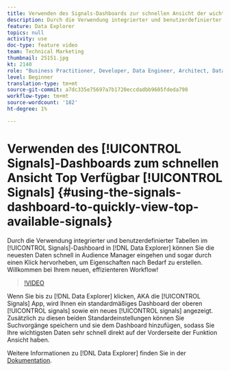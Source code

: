 ```yaml
---
title: Verwenden des Signals-Dashboards zur schnellen Ansicht der wichtigsten verfügbaren Signale
description: Durch die Verwendung integrierter und benutzerdefinierter Tabellen im Signal-Dashboard in Data Explorer können Sie die neuesten Daten schnell in Audience Manager eingehen und sogar durchklicken, um Eigenschaften nach Bedarf zu erstellen. Willkommen bei Ihrem neuen, effizienteren Workflow!
feature: Data Explorer
topics: null
activity: use
doc-type: feature video
team: Technical Marketing
thumbnail: 25151.jpg
kt: 2140
role: "Business Practitioner, Developer, Data Engineer, Architect, Data Architect, Administrator, Leader"
level: Beginner
translation-type: tm+mt
source-git-commit: a7dc335e75697a7b1720eccdadbb9605fdeda798
workflow-type: tm+mt
source-wordcount: '182'
ht-degree: 1%

---
```



# Verwenden des [!UICONTROL Signals]-Dashboards zum schnellen Ansicht Top Verfügbar [!UICONTROL Signals] {#using-the-signals-dashboard-to-quickly-view-top-available-signals}

Durch die Verwendung integrierter und benutzerdefinierter Tabellen im [!UICONTROL Signals]-Dashboard in [!DNL Data Explorer] können Sie die neuesten Daten schnell in Audience Manager eingehen und sogar durch einen Klick hervorheben, um Eigenschaften nach Bedarf zu erstellen. Willkommen bei Ihrem neuen, effizienteren Workflow!

>[!VIDEO](https://video.tv.adobe.com/v/25151/?quality=12)

Wenn Sie bis zu [!DNL Data Explorer] klicken, AKA die [!UICONTROL Signals] App, wird Ihnen ein standardmäßiges Dashboard der oberen [!UICONTROL signals] sowie ein neues [!UICONTROL signals] angezeigt. Zusätzlich zu diesen beiden Standardeinstellungen können Sie Suchvorgänge speichern und sie dem Dashboard hinzufügen, sodass Sie Ihre wichtigsten Daten sehr schnell direkt auf der Vorderseite der Funktion Ansicht haben.

Weitere Informationen zu [!DNL Data Explorer] finden Sie in der [Dokumentation](https://experiencecloud.adobe.com/resources/help/en_US/aam/data-explorer.html).